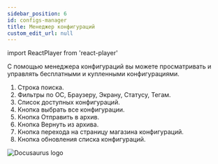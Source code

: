 ```yaml
---
sidebar_position: 6
id: configs-manager
title: Менеджер конфигураций
custom_edit_url: null
---
```

import ReactPlayer from 'react-player'

С помощью менеджера конфигураций вы можете просматривать и управлять бесплатными и купленными конфигурациями.
1. Строка поиска.
2. Фильтры по ОС, Браузеру, Экрану, Статусу, Тегам.
3. Список доступных конфигураций.
4. Кнопка выбрать все конфигурации.
5. Кнопка Отправить в архив.
6. Кнопка Вернуть из архива.
7. Кнопка перехода на страницу магазина конфигураций.
8. Кнопка обновления списка конфигураций.

![Docusaurus logo](/img/3-soft/2-start-window/7-configs-manager/rus/configs-manager-1.png)
